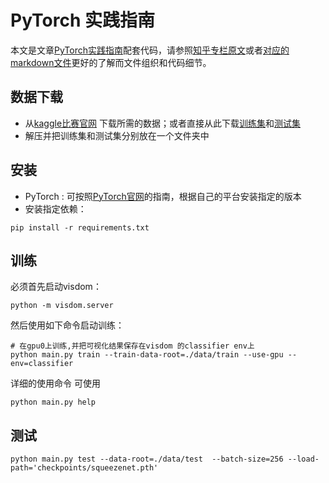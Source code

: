 # PyTorch 实践指南 



本文是文章[PyTorch实践指南](https://zhuanlan.zhihu.com/p/29024978)配套代码，请参照[知乎专栏原文](https://zhuanlan.zhihu.com/p/29024978)或者[对应的markdown文件](PyTorch实战指南.md)更好的了解而文件组织和代码细节。


## 数据下载
- 从[kaggle比赛官网](https://www.kaggle.com/c/dogs-vs-cats/data) 下载所需的数据；或者直接从此下载[训练集](https://yun.sfo2.digitaloceanspaces.com/pytorch_book/pytorch_book/data/dogcat/train.zip)和[测试集](https://yun.sfo2.digitaloceanspaces.com/pytorch_book/pytorch_book/data/dogcat/test1.zip)
- 解压并把训练集和测试集分别放在一个文件夹中


## 安装
- PyTorch : 可按照[PyTorch官网](http://pytorch.org)的指南，根据自己的平台安装指定的版本
- 安装指定依赖：

```
pip install -r requirements.txt
```

## 训练
必须首先启动visdom：

```
python -m visdom.server
```

然后使用如下命令启动训练：

```
# 在gpu0上训练,并把可视化结果保存在visdom 的classifier env上
python main.py train --train-data-root=./data/train --use-gpu --env=classifier
```


详细的使用命令 可使用
```
python main.py help
```

## 测试

```
python main.py test --data-root=./data/test  --batch-size=256 --load-path='checkpoints/squeezenet.pth'
```
